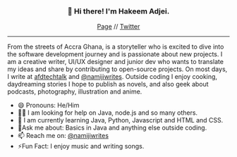 <h3 align="center">👋 Hi there! I'm Hakeem Adjei. </h3>
<p align="center">
 <a href="https://namiji.disha.page"> Page</a> //
  <a href="https://twitter.com/namijiwrites">Twitter</a>
 </p>
 
---
 From the streets of Accra Ghana, is a storyteller who is excited to dive into the software development journey and is passionate about new projects. 
 I am a creative writer, UI/UX designer and junior dev who wants to translate my ideas and share by contributing to open-source projects. 
 On most days, I write at [afdtechtalk](afd-techtalk.com) and [@namijiwrites](https://medium.com/@namijiwrites).
 Outside coding I enjoy cooking, daydreaming stories I hope to publish as novels, and also geek about podcasts, photography, illustration and anime. 

- 😄 Pronouns: He/Him
- 🙏🏾 I am looking for help on Java, node.js and so many others.
- 🧐 I am currently learning Java, Python, Javascript and HTML and CSS.
- 💬Ask me about: Basics in Java and anything else outside coding.
- 📫 Reach me on: [@namijiwrites](https://twitter.com/namijiwrites)
- ⚡Fun Fact: I enjoy music and writing songs.

